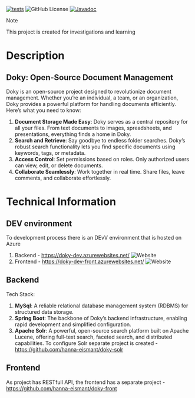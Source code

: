 [![tests](https://github.com/hanna-eismant/doky/actions/workflows/gradle-main.yml/badge.svg)](https://github.com/hanna-eismant/doky/actions/workflows/gradle-main.yml)
![GitHub License](https://img.shields.io/github/license/hanna-eismant/doky)
[![Javadoc](https://img.shields.io/badge/JavaDoc-Online-green)](https://hanna-eismant.github.io/doky/javadoc/)
    

> [!NOTE]
> This project is created for investigations and learning

# Description

## Doky: Open-Source Document Management

Doky is an open-source project designed to revolutionize document management. Whether you’re an individual, 
a team, or an organization, Doky provides a powerful platform for handling documents efficiently. 
Here’s what you need to know:

1. **Document Storage Made Easy**: Doky serves as a central repository for all your files. From text documents to 
   images, spreadsheets, and presentations, everything finds a home in Doky.
2. **Search and Retrieve**: Say goodbye to endless folder searches. Doky’s robust search functionality lets you
   find specific documents using keywords, tags, or metadata.
3. **Access Control**: Set permissions based on roles. Only authorized users can view, edit, or delete documents.
4. **Collaborate Seamlessly**: Work together in real time. Share files, leave comments, and collaborate effortlessly.

# Technical Information

## DEV environment

To development process there is an DEvV environment that is hosted on Azure

1. Backend - https://doky-dev.azurewebsites.net/
   ![Website](https://img.shields.io/website?url=https%3A%2F%2Fdoky-dev.azurewebsites.net) 
2. Frontend - https://doky-dev-front.azurewebsites.net/
   ![Website](https://img.shields.io/website?url=https%3A%2F%2Fdoky-dev-front.azurewebsites.net)

## Backend
Tech Stack:
1. **MySql**: A reliable relational database management system (RDBMS) for structured data storage.
2. **Spring Boot**: The backbone of Doky’s backend infrastructure, enabling rapid development and simplified 
   configuration.
3. **Apache Solr**: A powerful, open-source search platform built on Apache Lucene, offering full-text search, 
   faceted search, and distributed capabilities. To configure Solr separate project is created - 
   https://github.com/hanna-eismant/doky-solr
                                                    
## Frontend
As project has RESTfull API, the frontend has a separate project - https://github.com/hanna-eismant/doky-front
